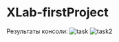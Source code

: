 # XLab-firstProject

Результаты консоли:
![task](https://github.com/Xsu-13/XLab-firstProject/assets/73441321/f2c7a008-5f16-471f-b1b5-81d6d0f4b3ba)
![task2](https://github.com/Xsu-13/XLab-firstProject/assets/73441321/8ac4e240-f01b-4d60-9495-1bae758bf1be)
